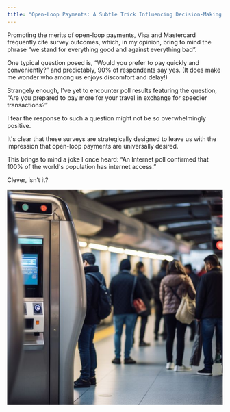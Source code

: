 ```yaml
---
title: "Open-Loop Payments: A Subtle Trick Influencing Decision-Making in Public Transit"
---
```


Promoting the merits of open-loop payments, Visa and Mastercard frequently cite survey outcomes, which, in my opinion, bring to mind the phrase “we stand for everything good and against everything bad”.

One typical question posed is, “Would you prefer to pay quickly and conveniently?” and predictably, 90% of respondents say yes. (It does make me wonder who among us enjoys discomfort and delay!)

Strangely enough, I've yet to encounter poll results featuring the question, “Are you prepared to pay more for your travel in exchange for speedier transactions?”

I fear the response to such a question might not be so overwhelmingly positive.

It's clear that these surveys are strategically designed to leave us with the impression that open-loop payments are universally desired.

This brings to mind a joke I once heard: “An Internet poll confirmed that 100% of the world's population has internet access.”

Clever, isn’t it?

![Open-Loop Payments Subtle Trick](/images/afc.expert-2023-06-09-open-loop-subtle-trick.jpeg)